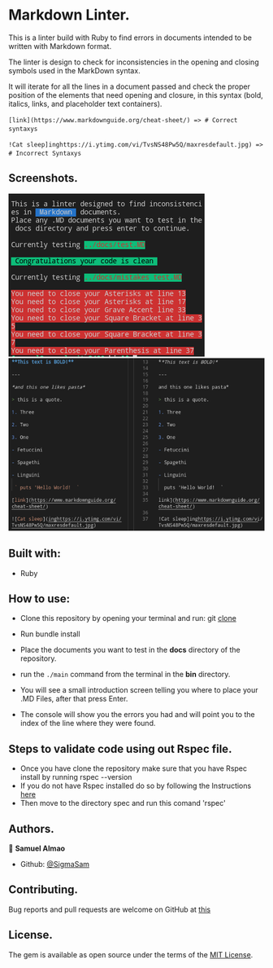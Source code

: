 # Markdown Linter.

This is a linter build with Ruby to find errors in documents intended to be written with Markdown format.

The linter is design to check for inconsistencies in the opening and closing symbols used in the MarkDown syntax.

It will iterate for all the lines in a document passed and check the proper position of the elements that need opening and closure, in this syntax (bold, italics, links, and placeholder text containers).

`[link](https://www.markdownguide.org/cheat-sheet/) => # Correct syntaxys`

`!Cat sleep]inghttps://i.ytimg.com/vi/TvsNS48Pw5Q/maxresdefault.jpg) => # Incorrect Syntaxys`

## Screenshots.
<img src="./media/console.png"/>
<img src="./media/test cases.png"/>

## Built with:
- Ruby

## How to use:

- Clone this repository by opening your terminal and run:
  git [clone](https://github.com/SigmaSam/MarkDown-Linter)

- Run bundle install 

- Place the documents you want to test in the **docs** directory of the repository.

- run the `./main` command from the terminal in the **bin** directory.

- You will see a small introduction screen telling you where to place your .MD Files, after that press Enter.

- The console will show you the errors you had and will point you to the index of the line where they were found.

## Steps to validate code using out Rspec file.

- Once you have clone the repository make sure that you have Rspec install by running rspec --version
- If you do not have Rspec installed do so by following the Instructions [here](https://medium.com/@amliving/my-rails-rspec-set-up-6451269847f9)
- Then move to the directory spec and run this comand 'rspec'

## Authors.

👤 **Samuel Almao**
- Github: [@SigmaSam](https://github.com/SigmaSam)

## Contributing.
Bug reports and pull requests are welcome on GitHub at [this](https://github.com/SigmaSam/MarkDown-Linter)

## License.
The gem is available as open source under the terms of the [MIT License](https://opensource.org/licenses/MIT).
